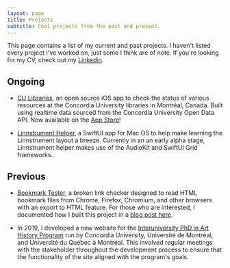 ```yaml
---
layout: page
title: Projects
subtitle: Cool projects from the past and present.
---
```


This page contains a list of my current and past projects. I haven't listed every project I've worked on, just some I think are of note. If you're looking for my CV, check out my [Linkedin](https://www.linkedin.com/in/markjamesm/).

## Ongoing

- [CU Libraries](https://markjames.dev/cu-libraries), an open source iOS app to check the status of various resources at the Concordia University libraries in Montréal, Canada. Built using realtime data sourced from the Concordia University Open Data API. Now available on the [App Store](https://apps.apple.com/ca/app/cu-libraries/id1500109652)!

- [Linnstrument Helper](https://github.com/markjamesm/linnstrument-helper), a SwiftUI app for Mac OS to help make learning the Linnstrument layout a breeze. Currently in an an early alpha stage, Linnstrument helper makes use of the AudioKit and SwiftUI Grid frameworks.


## Previous

- [Bookmark Tester](https://github.com/markjamesm/bookmark-tester), a broken link checker designed to read HTML bookmark files from Chrome, Firefox, Chromium, and other browsers with an export to HTML feature. For those who are interested, I documented how I built this project in a [blog post here](https://markjames.dev/2020-04-20-bookmark-dead-link-checker-swift/).

- In 2019, I developed a new website for the [Interuniversity PhD in Art History Program](http://docinterhar.org) run by Concordia University, Université de Montréal, and Université du Québec à Montréal. This involved regular meetings with the stakeholder throughout the development process to ensure that the functionality of the site aligned with the program's goals.